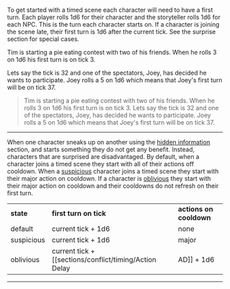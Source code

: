 To get started with a timed scene each character will need to have a first turn. Each player rolls 1d6 for their character and the storyteller rolls 1d6 for each NPC. This is the turn each character starts on. If a character is joining the scene late, their first turn is 1d6 after the current tick. See the surprise section for special cases.

Tim is starting a pie eating contest with two of his friends. When he rolls 3 on 1d6 his first turn is on tick 3.

Lets say the tick is 32 and one of the spectators, Joey, has decided he wants to participate. Joey rolls a 5 on 1d6 which means that Joey's first turn will be on tick 37.

> Tim is starting a pie eating contest with two of his friends. When he rolls 3 on 1d6 his first turn is on tick 3.
> Lets say the tick is 32 and one of the spectators, Joey, has decided he wants to participate. Joey rolls a 5 on 1d6 which means that Joey's first turn will be on tick 37. 

---

When one character sneaks up on another using the [hidden information](https://github.com/harleydutton/Tabula-Rasa/blob/develop/tabula-rasa.md#hidden-information) section, and starts something they do not get any benefit. Instead, characters that are surprised are disadvantaged. By default, when a character joins a timed scene they start with all of their actions off cooldown. When a [suspicious](https://github.com/harleydutton/Tabula-Rasa/blob/develop/tabula-rasa.md#suspicious) character joins a timed scene they start with their major action on cooldown. If a character is [oblivious](https://github.com/harleydutton/Tabula-Rasa/blob/develop/tabula-rasa.md#unsuspicious) they start with their major action on cooldown and their cooldowns do not refresh on their first turn.

|   |   |   |
|---|---|---|
|**state**|**first turn on tick**|**actions on cooldown**|
|default|current tick + 1d6|none|
|suspicious|current tick + 1d6|major|
|oblivious|current tick + [[sections/conflict/timing/Action Delay|AD]] + 1d6|major|

---

<!-- starting combat ie. rolling initiative (surprise) -->